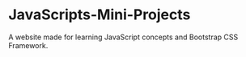 # JavaScripts-Mini-Projects
A website made for learning JavaScript concepts and Bootstrap CSS Framework.
